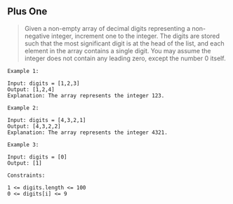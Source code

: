## Plus One

> Given a non-empty array of decimal digits representing a non-negative integer, increment one to the integer. The digits are stored such that the most significant digit is at the head of the list, and each element in the array contains a single digit. 
> You may assume the integer does not contain any leading zero, except the number 0 itself.

 
```
Example 1:

Input: digits = [1,2,3]
Output: [1,2,4]
Explanation: The array represents the integer 123.
```
```
Example 2:

Input: digits = [4,3,2,1]
Output: [4,3,2,2]
Explanation: The array represents the integer 4321.
```
```
Example 3:

Input: digits = [0]
Output: [1]
```
```
Constraints:

1 <= digits.length <= 100
0 <= digits[i] <= 9
```

